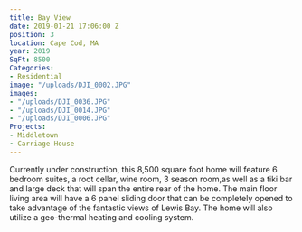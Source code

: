 ```yaml
---
title: Bay View
date: 2019-01-21 17:06:00 Z
position: 3
location: Cape Cod, MA
year: 2019
SqFt: 8500
Categories:
- Residential
image: "/uploads/DJI_0002.JPG"
images:
- "/uploads/DJI_0036.JPG"
- "/uploads/DJI_0014.JPG"
- "/uploads/DJI_0006.JPG"
Projects:
- Middletown
- Carriage House
---
```


Currently under construction, this 8,500 square foot home will feature 6 bedroom suites, a root cellar, wine room, 3 season room,as well as a tiki bar and large deck that will span the entire rear of the home. The main floor living area will have a 6 panel sliding door that can be completely opened to take advantage of the fantastic views of Lewis Bay. The home will also utilize a geo-thermal heating and cooling system.